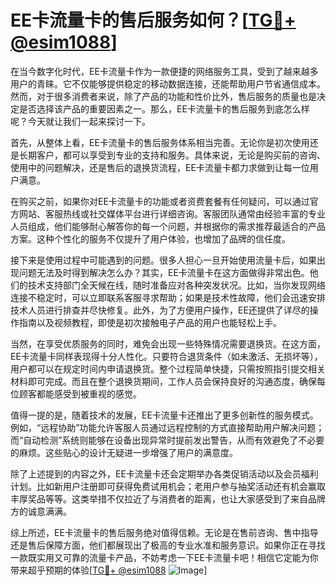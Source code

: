 # EE卡流量卡的售后服务如何？[[TG💪+ @esim1088](https://t.me/s/esim1088)]

在当今数字化时代，EE卡流量卡作为一款便捷的网络服务工具，受到了越来越多用户的青睐。它不仅能够提供稳定的移动数据连接，还能帮助用户节省通信成本。然而，对于很多消费者来说，除了产品的功能和性价比外，售后服务的质量也是决定是否选择该产品的重要因素之一。那么，EE卡流量卡的售后服务到底怎么样呢？今天就让我们一起来探讨一下。

首先，从整体上看，EE卡流量卡的售后服务体系相当完善。无论你是初次使用还是长期客户，都可以享受到专业的支持和服务。具体来说，无论是购买前的咨询、使用中的问题解决，还是售后的退换货流程，EE卡流量卡都力求做到让每一位用户满意。

在购买之前，如果你对EE卡流量卡的功能或者资费套餐有任何疑问，可以通过官方网站、客服热线或社交媒体平台进行详细咨询。客服团队通常由经验丰富的专业人员组成，他们能够耐心解答你的每一个问题，并根据你的需求推荐最适合的产品方案。这种个性化的服务不仅提升了用户体验，也增加了品牌的信任度。

接下来是使用过程中可能遇到的问题。很多人担心一旦开始使用流量卡后，如果出现问题无法及时得到解决怎么办？其实，EE卡流量卡在这方面做得非常出色。他们的技术支持部门全天候在线，随时准备应对各种突发状况。比如，当你发现网络连接不稳定时，可以立即联系客服寻求帮助；如果是技术性故障，他们会迅速安排技术人员进行排查并尽快修复。此外，为了方便用户操作，EE还提供了详尽的操作指南以及视频教程，即使是初次接触电子产品的用户也能轻松上手。

当然，在享受优质服务的同时，难免会出现一些特殊情况需要退换货。在这方面，EE卡流量卡同样表现得十分人性化。只要符合退货条件（如未激活、无损坏等），用户都可以在规定时间内申请退换货。整个过程简单快捷，只需按照指引提交相关材料即可完成。而且在整个退换货期间，工作人员会保持良好的沟通态度，确保每位顾客都能感受到被重视的感觉。

值得一提的是，随着技术的发展，EE卡流量卡还推出了更多创新性的服务模式。例如，“远程协助”功能允许客服人员通过远程控制的方式直接帮助用户解决问题；而“自动检测”系统则能够在设备出现异常时提前发出警告，从而有效避免了不必要的麻烦。这些贴心的设计无疑进一步增强了用户的满意度。

除了上述提到的内容之外，EE卡流量卡还会定期举办各类促销活动以及会员福利计划。比如新用户注册即可获得免费试用机会；老用户参与抽奖活动还有机会赢取丰厚奖品等等。这类举措不仅拉近了与消费者的距离，也让大家感受到了来自品牌方的诚意满满。

综上所述，EE卡流量卡的售后服务绝对值得信赖。无论是在售前咨询、售中指导还是售后保障方面，他们都展现出了极高的专业水准和服务意识。如果你正在寻找一款既实用又可靠的流量卡产品，不妨考虑一下EE卡流量卡吧！相信它定能为你带来超乎预期的体验[[TG💪+ @esim1088](https://t.me/s/esim1088) ![Image](https://i.postimg.cc/4NQfJmqS/Snipaste-2025-05-13-00-14-12.png)]